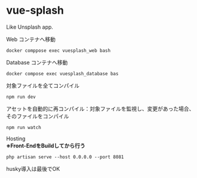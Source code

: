 # vue-splash

Like Unsplash app.

Web コンテナへ移動

```
docker comppose exec vuesplash_web bash
```

Database コンテナへ移動

```
docker compose exec vuesplash_database bas
```

対象ファイルを全てコンパイル
```
npm run dev
```

アセットを自動的に再コンパイル：対象ファイルを監視し、変更があった場合、そのファイルをコンパイル
```
npm run watch 
```


Hosting \
**※Front-EndをBuildしてから行う**

```
php artisan serve --host 0.0.0.0 --port 8081
```

husky導入は最後でOK
